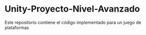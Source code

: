 # Unity-Proyecto-Nivel-Avanzado
Este repositorio contiene el código implementado para un juego de plataformas
